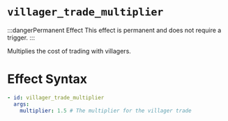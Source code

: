 # `villager_trade_multiplier`
:::dangerPermanent Effect
This effect is permanent and does not require a trigger.
:::

Multiplies the cost of trading with villagers.

# Effect Syntax
```yaml
- id: villager_trade_multiplier
  args:
    multiplier: 1.5 # The multiplier for the villager trade
```
